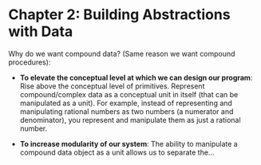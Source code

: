 # Chapter 2: Building Abstractions with Data

Why do we want compound data? (Same reason we want compound procedures):

- **To elevate the conceptual level at which we can design our
 program**: Rise above the conceptual level of primitives. Represent
 compound/complex data as a conceptual unit in itself (that can be
 manipulated as a unit). For example, instead of representing and
 manipulating rational numbers as two numbers (a numerator and
 denominator), you represent and manipulate them as just a rational
 number.

- **To increase modularity of our system**: The ability to manipulate
  a compound data object as a unit allows us to separate the...
